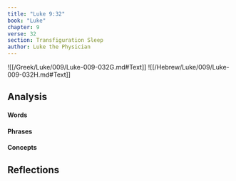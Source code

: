 ```yaml
---
title: "Luke 9:32"
book: "Luke"
chapter: 9
verse: 32
section: Transfiguration Sleep
author: Luke the Physician
---
```

![[/Greek/Luke/009/Luke-009-032G.md#Text]]
![[/Hebrew/Luke/009/Luke-009-032H.md#Text]]

## Analysis

#### Words

#### Phrases

#### Concepts

## Reflections
